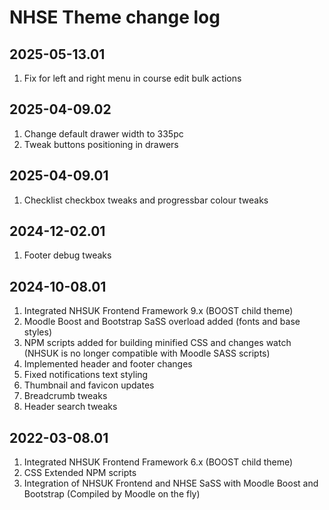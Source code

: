 # NHSE Theme change log

## 2025-05-13.01
1. Fix for left and right menu in course edit bulk actions

## 2025-04-09.02
1. Change default drawer width to 335pc
2. Tweak buttons positioning in drawers

## 2025-04-09.01
1. Checklist checkbox tweaks and progressbar colour tweaks 

## 2024-12-02.01
1. Footer debug tweaks

## 2024-10-08.01
1. Integrated NHSUK Frontend Framework 9.x (BOOST child theme)
2. Moodle Boost and Bootstrap SaSS overload added (fonts and base styles)
3. NPM scripts added for building minified CSS and changes watch (NHSUK is no longer compatible with Moodle SASS scripts)
4. Implemented header and footer changes
5. Fixed notifications text styling
6. Thumbnail and favicon updates
7. Breadcrumb tweaks
8. Header search tweaks

## 2022-03-08.01
1. Integrated NHSUK Frontend Framework 6.x (BOOST child theme) 
2. CSS Extended NPM scripts
3. Integration of NHSUK Frontend and NHSE SaSS with Moodle Boost and Bootstrap (Compiled by Moodle on the fly)
